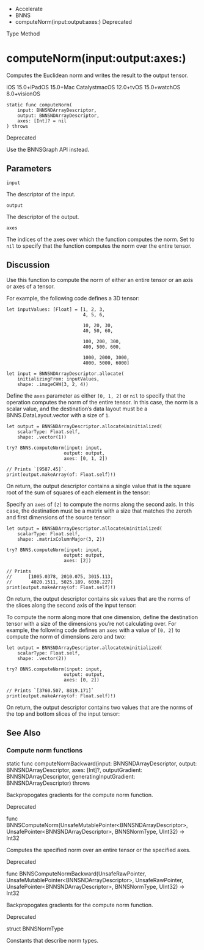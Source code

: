 

- Accelerate
- BNNS
-  computeNorm(input:output:axes:) Deprecated

Type Method

# computeNorm(input:output:axes:)

Computes the Euclidean norm and writes the result to the output tensor.

iOS 15.0+iPadOS 15.0+Mac CatalystmacOS 12.0+tvOS 15.0+watchOS 8.0+visionOS

``` source
static func computeNorm(
    input: BNNSNDArrayDescriptor,
    output: BNNSNDArrayDescriptor,
    axes: [Int]? = nil
) throws
```

Deprecated

Use the BNNSGraph API instead.

## Parameters 

`input`  

The descriptor of the input.

`output`  

The descriptor of the output.

`axes`  

The indices of the axes over which the function computes the norm. Set to `nil` to specify that the function computes the norm over the entire tensor.

## Discussion

Use this function to compute the norm of either an entire tensor or an axis or axes of a tensor.

For example, the following code defines a 3D tensor:

```
let inputValues: [Float] = [1, 2, 3,
                            4, 5, 6,

                            10, 20, 30,
                            40, 50, 60,

                            100, 200, 300,
                            400, 500, 600,

                            1000, 2000, 3000,
                            4000, 5000, 6000]

let input = BNNSNDArrayDescriptor.allocate(
    initializingFrom: inputValues,
    shape: .imageCHW(3, 2, 4))
```

Define the `axes` parameter as either `[0, 1, 2]` or `nil` to specify that the operation computes the norm of the entire tensor. In this case, the norm is a scalar value, and the destination’s data layout must be a BNNS.DataLayout.vector with a size of `1`.

```
let output = BNNSNDArrayDescriptor.allocateUninitialized(
    scalarType: Float.self,
    shape: .vector(1))

try? BNNS.computeNorm(input: input,
                     output: output,
                     axes: [0, 1, 2])

// Prints `[9587.45]`.
print(output.makeArray(of: Float.self)!)
```

On return, the output descriptor contains a single value that is the square root of the sum of squares of each element in the tensor:

Specify an `axes` of `[2]` to compute the norms along the second axis. In this case, the destination must be a matrix with a size that matches the zeroth and first dimensions of the source tensor:

```
let output = BNNSNDArrayDescriptor.allocateUninitialized(
    scalarType: Float.self,
    shape: .matrixColumnMajor(3, 2))

try? BNNS.computeNorm(input: input,
                     output: output,
                     axes: [2])

// Prints
//      [1005.0378, 2010.075, 3015.113,
//       4020.1511, 5025.189, 6030.227]
print(output.makeArray(of: Float.self)!)
```

On return, the output descriptor contains six values that are the norms of the slices along the second axis of the input tensor:

To compute the norm along more that one dimension, define the destination tensor with a size of the dimensions you’re not calculating over. For example, the following code defines an `axes` with a value of `[0, 2]` to compute the norm of dimensions zero and two:

```
let output = BNNSNDArrayDescriptor.allocateUninitialized(
    scalarType: Float.self,
    shape: .vector(2))

try? BNNS.computeNorm(input: input,
                     output: output,
                     axes: [0, 2])

// Prints `[3760.507, 8819.171]`
print(output.makeArray(of: Float.self)!)
```

On return, the output descriptor contains two values that are the norms of the top and bottom slices of the input tensor:

## See Also

### Compute norm functions

static func computeNormBackward(input: BNNSNDArrayDescriptor, output: BNNSNDArrayDescriptor, axes: [Int]?, outputGradient: BNNSNDArrayDescriptor, generatingInputGradient: BNNSNDArrayDescriptor) throws

Backpropogates gradients for the compute norm function.

Deprecated

func BNNSComputeNorm(UnsafeMutablePointer&lt;BNNSNDArrayDescriptor>, UnsafePointer&lt;BNNSNDArrayDescriptor>, BNNSNormType, UInt32) -> Int32

Computes the specified norm over an entire tensor or the specified axes.

Deprecated

func BNNSComputeNormBackward(UnsafeRawPointer, UnsafeMutablePointer&lt;BNNSNDArrayDescriptor>, UnsafeRawPointer, UnsafePointer&lt;BNNSNDArrayDescriptor>, BNNSNormType, UInt32) -> Int32

Backpropogates gradients for the compute norm function.

Deprecated

struct BNNSNormType

Constants that describe norm types.

